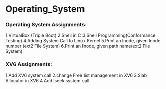 # Operating_System
### Operating System Assignments:
1.VirtualBox (Triple Boot)
2.Shell in C
3.Shell Programming(Conformance Testing)
4.Adding System Call to Linux Kernel
5.Print an Inode, given Inode number (ext2 File System)
6.Print an Inode, given path name(ext2 File System)

### XV6 Assignments:
1.Add XV6 system call 
2.change Free list management in XV6
3.Slab Allocator in XV6
4.Add lseek system call
